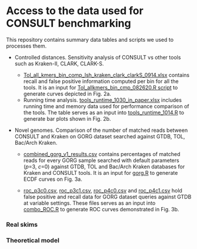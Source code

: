 # Access to the data used for CONSULT benchmarking

This repository contains summary data tables and scripts we used to processes them.


* Controlled distances. Sensitivity analysis of CONSULT vs other tools such as Kraken-II, CLARK, CLARK-S.
  - [Tol_all_kmers_bin_comp_lsh_kraken_clark_clarkS_0914.xlsx](https://github.com/noraracht/lsh_scripts/blob/main/Tol_all_kmers_bin_comp_lsh_kraken_clark_clarkS_0914.xlsx) contains recall and false positive information computed per bin for all the tools. It is an input for [Tol_allkmers_bin_cmp_082620.R script](https://github.com/noraracht/lsh_scripts/blob/main/Tol_allkmers_bin_cmp_082620.R) to generate curves depicted in Fig. 2a. 
   - Running time analysis. [tools_runtime_1030_in_paper.xlsx](https://github.com/noraracht/lsh_scripts/blob/main/tools_runtime_1030_in_paper.xlsx) includes running time and memory data used for performance comparison of the tools. The table serves as an input into [tools_runtime_1014.R](https://github.com/noraracht/lsh_scripts/blob/main/tools_runtime_1014.R) to generate bar plots shown in Fig. 2b. 
    
* Novel genomes. Comparison of the number of matched reads between CONSULT and Kraken on GORG dataset searched against GTDB, TOL, Bac/Arch Kraken. 
     - [combined_gorg_v1_results.csv](https://github.com/noraracht/lsh_scripts/blob/main/combined_gorg_v1_results.csv) contains percentages of matched reads for every GORG sample searched with default parameters (*p*=3, *c*=0) against GTDB, TOL and Bac/Arch Kraken databases for Kraken and CONSULT tools. It is an input for [gorg.R](https://github.com/noraracht/lsh_scripts/blob/main/gorg.R) to generate ECDF curves on Fig. 3a.
     
   - [roc_p3c0.csv](https://github.com/noraracht/lsh_scripts/blob/main/roc_p3c0.csv), [roc_p3c1.csv](https://github.com/noraracht/lsh_scripts/blob/main/roc_p3c1.csv), [roc_p4c0.csv](https://github.com/noraracht/lsh_scripts/blob/main/roc_p4c0.csv) and [roc_p4c1.csv](https://github.com/noraracht/lsh_scripts/blob/main/roc_p4c1.csv) hold false positive and recall data for GORG dataset queries against GTDB at variable settings. These files serves as an input into [combo_ROC.R](https://github.com/noraracht/lsh_scripts/blob/main/combo_ROC.R) to generate ROC curves demonstrated in Fig. 3b. 
    
    
    
  

 


### Real skims


### Theoretical model






